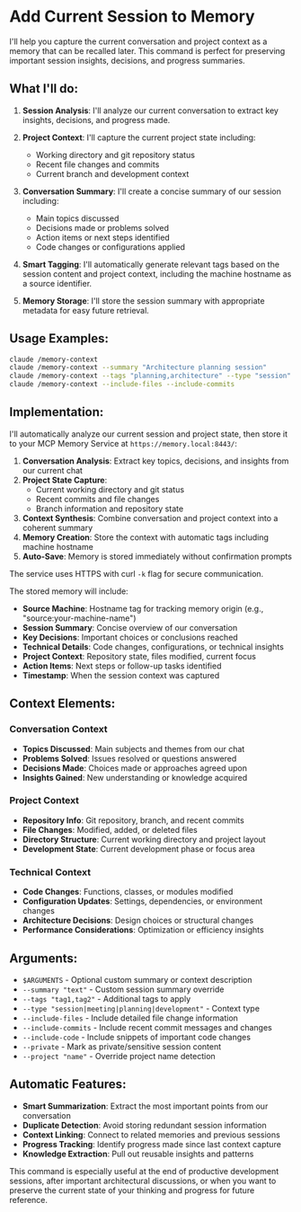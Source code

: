 # Add Current Session to Memory

I'll help you capture the current conversation and project context as a memory that can be recalled later. This command is perfect for preserving important session insights, decisions, and progress summaries.

## What I'll do:

1. **Session Analysis**: I'll analyze our current conversation to extract key insights, decisions, and progress made.

2. **Project Context**: I'll capture the current project state including:
   - Working directory and git repository status
   - Recent file changes and commits
   - Current branch and development context

3. **Conversation Summary**: I'll create a concise summary of our session including:
   - Main topics discussed
   - Decisions made or problems solved
   - Action items or next steps identified
   - Code changes or configurations applied

4. **Smart Tagging**: I'll automatically generate relevant tags based on the session content and project context, including the machine hostname as a source identifier.

5. **Memory Storage**: I'll store the session summary with appropriate metadata for easy future retrieval.

## Usage Examples:

```bash
claude /memory-context
claude /memory-context --summary "Architecture planning session"
claude /memory-context --tags "planning,architecture" --type "session"
claude /memory-context --include-files --include-commits
```

## Implementation:

I'll automatically analyze our current session and project state, then store it to your MCP Memory Service at `https://memory.local:8443/`:

1. **Conversation Analysis**: Extract key topics, decisions, and insights from our current chat
2. **Project State Capture**: 
   - Current working directory and git status
   - Recent commits and file changes
   - Branch information and repository state
3. **Context Synthesis**: Combine conversation and project context into a coherent summary
4. **Memory Creation**: Store the context with automatic tags including machine hostname
5. **Auto-Save**: Memory is stored immediately without confirmation prompts

The service uses HTTPS with curl `-k` flag for secure communication.

The stored memory will include:
- **Source Machine**: Hostname tag for tracking memory origin (e.g., "source:your-machine-name")
- **Session Summary**: Concise overview of our conversation
- **Key Decisions**: Important choices or conclusions reached
- **Technical Details**: Code changes, configurations, or technical insights
- **Project Context**: Repository state, files modified, current focus
- **Action Items**: Next steps or follow-up tasks identified
- **Timestamp**: When the session context was captured

## Context Elements:

### Conversation Context
- **Topics Discussed**: Main subjects and themes from our chat
- **Problems Solved**: Issues resolved or questions answered
- **Decisions Made**: Choices made or approaches agreed upon
- **Insights Gained**: New understanding or knowledge acquired

### Project Context
- **Repository Info**: Git repository, branch, and recent commits
- **File Changes**: Modified, added, or deleted files
- **Directory Structure**: Current working directory and project layout
- **Development State**: Current development phase or focus area

### Technical Context
- **Code Changes**: Functions, classes, or modules modified
- **Configuration Updates**: Settings, dependencies, or environment changes
- **Architecture Decisions**: Design choices or structural changes
- **Performance Considerations**: Optimization or efficiency insights

## Arguments:

- `$ARGUMENTS` - Optional custom summary or context description
- `--summary "text"` - Custom session summary override
- `--tags "tag1,tag2"` - Additional tags to apply
- `--type "session|meeting|planning|development"` - Context type
- `--include-files` - Include detailed file change information
- `--include-commits` - Include recent commit messages and changes
- `--include-code` - Include snippets of important code changes
- `--private` - Mark as private/sensitive session content
- `--project "name"` - Override project name detection

## Automatic Features:

- **Smart Summarization**: Extract the most important points from our conversation
- **Duplicate Detection**: Avoid storing redundant session information
- **Context Linking**: Connect to related memories and previous sessions
- **Progress Tracking**: Identify progress made since last context capture
- **Knowledge Extraction**: Pull out reusable insights and patterns

This command is especially useful at the end of productive development sessions, after important architectural discussions, or when you want to preserve the current state of your thinking and progress for future reference.